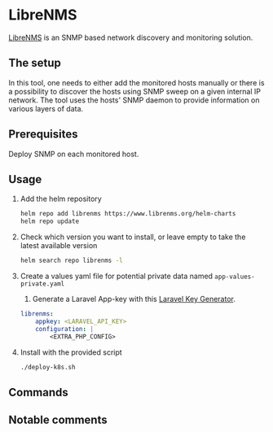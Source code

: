 # LibreNMS

[LibreNMS](https://www.librenms.org/) is an SNMP based network discovery and monitoring solution.

## The setup

In this tool, one needs to either add the monitored hosts manually or there is a possibility to discover the hosts using SNMP sweep on a given internal IP network. The tool uses the hosts' SNMP daemon to provide information on various layers of data. 

## Prerequisites

Deploy SNMP on each monitored host.

## Usage

1. Add the helm repository

    ```bash
    helm repo add librenms https://www.librenms.org/helm-charts
    helm repo update
    ```

2. Check which version you want to install, or leave empty to take the latest available version

    ```bash
    helm search repo librenms -l
    ```

3. Create a values yaml file for potential private data named `app-values-private.yaml`
   1. Generate a Laravel App-key with this [Laravel Key Generator](https://generate-random.org/laravel-key-generator).

    ```yaml
    librenms:
        appkey: <LARAVEL_API_KEY>
        configuration: |
            <EXTRA_PHP_CONFIG>
    ```

4. Install with the provided script

    ```bash
    ./deploy-k8s.sh
    ```

## Commands

## Notable comments
